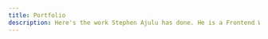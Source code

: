 ```yaml
---
title: Portfolio
description: Here's the work Stephen Ajulu has done. He is a Frontend Web Developer, Designer and Creator, interested in building digital products, brands and experiences.
---
```

